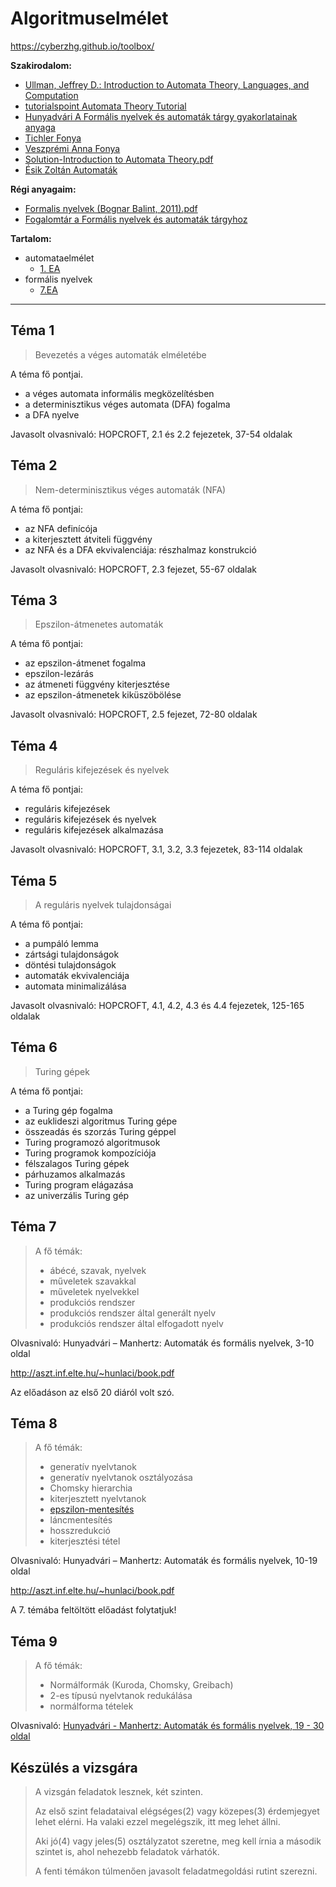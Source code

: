 # Algoritmuselmélet

https://cyberzhg.github.io/toolbox/

**Szakirodalom:**
- [Ullman, Jeffrey D.: Introduction to Automata Theory, Languages, and Computation](http://148.216.38.247/~rrusiles/Fie/Horizontal/Hopcroft_Introduction_to_Automata_Theory_Languages_and_Computation.pdf)
- [tutorialspoint Automata Theory Tutorial](https://www.tutorialspoint.com/automata_theory/)
- [Hunyadvári A Formális nyelvek és automaták tárgy gyakorlatainak anyaga](http://aszt.inf.elte.hu/~hunlaci/gyakanyag.htm)
- [Tichler Fonya](https://web.cs.elte.hu/~tichlerk/fny/)
- [Veszprémi Anna Fonya](https://people.inf.elte.hu/veanna/fa/index.htm)
- [Solution-Introduction to Automata Theory.pdf](https://moam.info/solution-introduction-to-automata-theorypdf-yimgcom_5a1299481723dd257bf2890e.html)
- [Ésik Zoltán Automaták](https://dtk.tankonyvtar.hu/hu/tartalom/tamop425/0008_esikgombasivan/Esik_Gombas_Ivan_Automatak.pdf)

**Régi anyagaim:**
- [Formalis nyelvek (Bognar Balint, 2011).pdf](https://github.com/gabboraron/zarovizsga/blob/master/23%20-%20Formalis%20nyelvek%20(Bognar%20Balint%2C%202011).pdf)
- [Fogalomtár a Formális nyelvek és automaták tárgyhoz](https://github.com/gabboraron/zarovizsga/blob/master/defi-1(1).pdf)

**Tartalom:**
- automataelmélet
  - [1. EA]()
- formális nyelvek
  - [7.EA]()
  
----

## Téma 1
> Bevezetés a véges automaták elméletébe
> 
A téma fő pontjai.
- a véges automata informális megközelítésben
- a determinisztikus véges automata (DFA) fogalma
- a DFA nyelve

Javasolt olvasnivaló: HOPCROFT, 2.1 és 2.2 fejezetek, 37-54 oldalak

## Téma 2
> Nem-determinisztikus véges automaták (NFA)
>
A téma fő pontjai:
- az NFA definícója
- a kiterjesztett átviteli függvény 
- az NFA és a DFA ekvivalenciája: részhalmaz konstrukció

Javasolt olvasnivaló: HOPCROFT, 2.3 fejezet, 55-67 oldalak

## Téma 3
> Epszilon-átmenetes automaták
>
A téma fő pontjai:
- az epszilon-átmenet fogalma
- epszilon-lezárás
- az átmeneti függvény kiterjesztése
- az epszilon-átmenetek kiküszöbölése

Javasolt olvasnivaló: HOPCROFT, 2.5 fejezet, 72-80 oldalak

## Téma 4
> Reguláris kifejezések és nyelvek
>
A téma fő pontjai:
- reguláris kifejezések
- reguláris kifejezések és nyelvek
- reguláris kifejezések alkalmazása

Javasolt olvasnivaló: HOPCROFT, 3.1, 3.2, 3.3 fejezetek, 83-114 oldalak

## Téma 5
> A reguláris nyelvek tulajdonságai
>
A téma fő pontjai:
- a pumpáló lemma
- zártsági tulajdonságok
- döntési tulajdonságok
- automaták ekvivalenciája
- automata minimalizálása

Javasolt olvasnivaló: HOPCROFT, 4.1, 4.2, 4.3 és 4.4 fejezetek, 125-165 oldalak

## Téma 6
> Turing gépek
>
A téma fő pontjai:
- a Turing gép fogalma
- az euklideszi algoritmus Turing gépe
- összeadás és szorzás Turing géppel
- Turing programozó algoritmusok
- Turing programok kompozíciója
- félszalagos Turing gépek
- párhuzamos alkalmazás
- Turing program elágazása
- az univerzális Turing gép

## Téma 7
> A fő témák:
> -    ábécé, szavak, nyelvek
> -    műveletek szavakkal
> -    műveletek nyelvekkel
> -    produkciós rendszer
> -    produkciós rendszer által generált nyelv
> -    produkciós rendszer által elfogadott nyelv

Olvasnivaló: Hunyadvári – Manhertz: Automaták és formális nyelvek, 3-10 oldal

http://aszt.inf.elte.hu/~hunlaci/book.pdf

Az előadáson az első 20 diáról volt szó.

## Téma 8
> A fő témák:
> -    generatív nyelvtanok
> -    generatív nyelvtanok osztályozása
> -    Chomsky hierarchia
> -    kiterjesztett nyelvtanok
> -    [epszilon-mentesítés](https://github.com/gabboraron/algoritmuselmelet/blob/main/szamtud2010_7.pdf)
> -    láncmentesítés
> -    hosszredukció
> -    kiterjesztési tétel

Olvasnivaló: Hunyadvári – Manhertz: Automaták és formális nyelvek, 10-19 oldal

http://aszt.inf.elte.hu/~hunlaci/book.pdf

A 7. témába feltöltött előadást folytatjuk!

## Téma 9
> A fő témák:
> -    Normálformák (Kuroda, Chomsky, Greibach)
> -    2-es típusú nyelvtanok redukálása
> -    normálforma tételek

Olvasnivaló: [Hunyadvári - Manhertz: Automaták és formális nyelvek, 19 - 30 oldal](http://aszt.inf.elte.hu/~hunlaci/book.pdf) 

## Készülés a vizsgára
> A vizsgán feladatok lesznek, két szinten.
>
> Az első szint feladataival elégséges(2) vagy közepes(3) érdemjegyet lehet elérni. Ha valaki ezzel megelégszik, itt meg lehet állni.
>
> Aki jó(4) vagy jeles(5) osztályzatot szeretne, meg kell írnia a második szintet is, ahol nehezebb feladatok várhatók.
>
> A fenti témákon túlmenően javasolt feladatmegoldási rutint szerezni.

